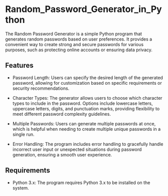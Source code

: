 # Random_Password_Generator_in_Python

The Random Password Generator is a simple Python program that generates random passwords based on user preferences. It provides a convenient way to create strong and secure passwords for various purposes, such as protecting online accounts or ensuring data privacy.

## Features

- Password Length: Users can specify the desired length of the generated password, allowing for customization based on specific requirements or security recommendations.

- Character Types: The generator allows users to choose which character types to include in the password. Options include lowercase letters, uppercase letters, digits, and punctuation marks, providing flexibility to meet different password complexity guidelines.

- Multiple Passwords: Users can generate multiple passwords at once, which is helpful when needing to create multiple unique passwords in a single run.

- Error Handling: The program includes error handling to gracefully handle incorrect user input or unexpected situations during password generation, ensuring a smooth user experience.

## Requirements

- Python 3.x: The program requires Python 3.x to be installed on the system.
